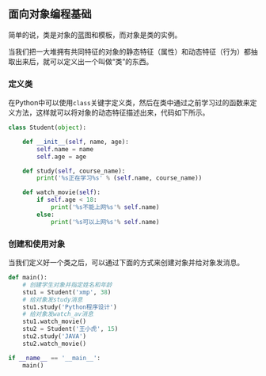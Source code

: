 ## 面向对象编程基础

简单的说，类是对象的蓝图和模板，而对象是类的实例。

当我们把一大堆拥有共同特征的对象的静态特征（属性）和动态特征（行为）都抽取出来后，就可以定义出一个叫做“类”的东西。

### 定义类

在Python中可以使用`class`关键字定义类，然后在类中通过之前学习过的函数来定义方法，这样就可以将对象的动态特征描述出来，代码如下所示。

```Python
class Student(object):

    def __init__(self, name, age):
        self.name = name
        self.age = age

    def study(self, course_name):
        print('%s正在学习%s' % (self.name, course_name))

    def watch_movie(self):
        if self.age < 18:
            print('%s不能上网%s'% self.name)
        else:
            print('%s可以上网%s'% self.name)
```

### 创建和使用对象

当我们定义好一个类之后，可以通过下面的方式来创建对象并给对象发消息。

```Python
def main():
    # 创建学生对象并指定姓名和年龄
    stu1 = Student('xmp', 38)
    # 给对象发study消息
    stu1.study('Python程序设计')
    # 给对象发watch_av消息
    stu1.watch_movie()
    stu2 = Student('王小虎', 15)
    stu2.study('JAVA')
    stu2.watch_movie()

if __name__ == '__main__':
    main()
```
